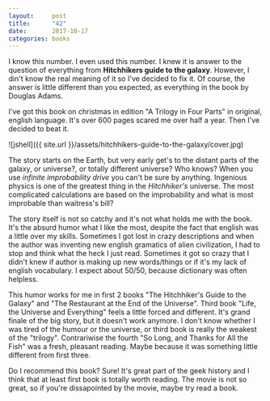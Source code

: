 ```yaml
---
layout:     post
title:      "42"
date:       2017-10-17
categories: books
---
```


I know this number. I even used this number. I knew it is answer to the question of everything from **Hitchhikers guide to the galaxy**. However, I din't know the real meaning of it so I've decided to fix it. Of course, the answer is little different than you expected, as everything in the book by Douglas Adams.

I've got this book on christmas in edition "A Trilogy in Four Parts" in original, english language. It's over 600 pages scared me over half a year. Then I've decided to beat it.

<!--more-->

![jshell]({{ site.url }}/assets/hitchhikers-guide-to-the-galaxy/cover.jpg)


The story starts on the Earth, but very early get's to the distant parts of the galaxy, or universe?, or totally different universe? Who knows? When you use *infinite improbability drive* you can't be sure by anything. Ingenious physics is one of the greatest thing in the *Hitchhiker's* universe. The most complicated calculations are based on the improbability and what is most improbable than waitress's bill?

The story itself is not so catchy and it's not what holds me with the book. It's the absurd humor what I like the most, despite the fact that english was a little over my skills. Sometimes I got lost in crazy descriptions and when the author was inventing new english gramatics of alien civilization, I had to stop and think what the heck I just read. Sometimes it got so crazy that I didn't knew if author is making up new words/things or if it's my lack of english vocabulary. I expect about 50/50, because dictionary was often helpless.

This humor works for me in first 2 books "The Hitchhiker's Guide to the Galaxy" and "The Restaurant at the End of the Universe". Third book "Life, the Universe and Everything" feels a little forced and different. It's grand finale of the big story, but it doesn't work anymore. I don't know whether I was tired of the humour or the universe, or third book is really the weakest of the "trilogy". Contrariwise the fourth "So Long, and Thanks for All the Fish" was a fresh, pleasant reading. Maybe because it was something little different from first three.

Do I recommend this book? Sure! It's great part of the geek history and I think that at least first book is totally worth reading. The movie is not so great, so if you're dissapointed by the movie, maybe try read a book.